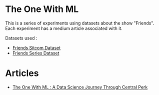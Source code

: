 # The One With ML

This is a series of experiments using datasets about the show "Friends". Each experiment has a medium article associated with it.

Datasets used :
- [Friends Sitcom Dataset](https://www.kaggle.com/datasets/sujaykapadnis/friends)
- [Friends Series Dataset](https://www.kaggle.com/datasets/rezaghari/friends-series-dataset)

# Articles
- [The One With ML : A Data Science Journey Through Central Perk]()
